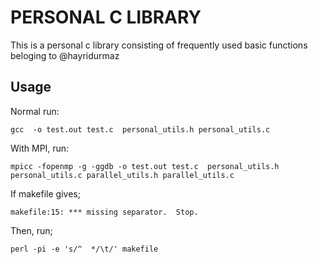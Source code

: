 # PERSONAL C LIBRARY

This is a personal c library consisting of frequently used basic functions beloging to @hayridurmaz

## Usage

Normal run:

```
gcc  -o test.out test.c  personal_utils.h personal_utils.c
```

With MPI, run:

```
mpicc -fopenmp -g -ggdb -o test.out test.c  personal_utils.h personal_utils.c parallel_utils.h parallel_utils.c
```

If makefile gives;

```
makefile:15: *** missing separator.  Stop.
```

Then, run;

```
perl -pi -e 's/^  */\t/' makefile
```
